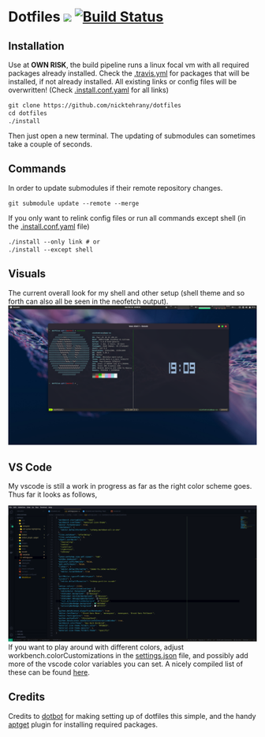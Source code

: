 # Dotfiles <a href="https://opensource.org/licenses/MIT"> <img src="https://img.shields.io/badge/License-MIT-yellow.svg" /></a> [![Build Status](https://travis-ci.com/nicktehrany/dotfiles.svg?branch=master)](https://travis-ci.com/nicktehrany/dotfiles)

## Installation

Use at **OWN RISK**, the build pipeline runs a linux focal vm with all required packages already installed. Check the [.travis.yml](https://github.com/nicktehrany/dotfiles/blob/master/.travis.yml) for packages that will be installed, if not already installed. All existing links or config files will be overwritten! (Check [.install.conf.yaml](https://github.com/nicktehrany/dotfiles/blob/master/install.conf.yaml) for all links)

```shell
git clone https://github.com/nicktehrany/dotfiles
cd dotfiles
./install
```

Then just open a new terminal. The updating of submodules can sometimes take a couple of seconds.

## Commands

In order to update submodules if their remote repository changes.

```shell
git submodule update --remote --merge
```

If you only want to relink config files or run all commands except shell (in the [.install.conf.yaml](https://github.com/nicktehrany/dotfiles/blob/master/install.conf.yaml) file)

```shell
./install --only link # or
./install --except shell
```

## Visuals

The current overall look for my shell and other setup (shell theme and so forth can also all be seen in the neofetch output).  
![Visuals](images/visuals.png)

## VS Code

My vscode is still a work in progress as far as the right color scheme goes. Thus far it looks as follows,

![VSCode](images/vscode.png)
If you want to play around with different colors, adjust workbench.colorCustomizations in the [settings.json](https://github.com/nicktehrany/dotfiles/blob/master/vscode/settings.json) file, and possibly add more of the vscode color variables you can set. A nicely compiled list of
these can be found [here](https://gist.github.com/lol-russo/1c7a0b958be4b9434c5a120f24d5e7c3).

## Credits

Credits to [dotbot](https://github.com/anishathalye/dotbot/tree/043373ea74f85ff3c55a9c9f4eeb13ad7d694e71) for making
setting up of dotfiles this simple, and the handy [aptget](https://github.com/dein0s/dotbot_plugin_aptget) plugin for
installing required packages.
